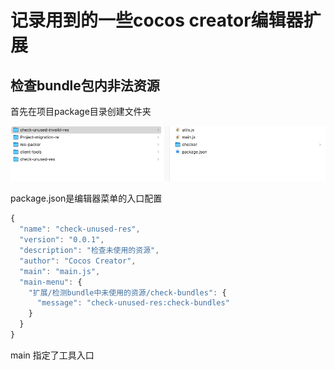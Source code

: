 #  记录用到的一些cocos creator编辑器扩展



## 检查bundle包内非法资源


首先在项目package目录创建文件夹

![package](https://github.com/h87545645/Blog/blob/main/cocos-creator/img/packageDir.png)

package.json是编辑器菜单的入口配置
```js
{
  "name": "check-unused-res",
  "version": "0.0.1",
  "description": "检查未使用的资源",
  "author": "Cocos Creator",
  "main": "main.js",
  "main-menu": {
    "扩展/检测bundle中未使用的资源/check-bundles": {
      "message": "check-unused-res:check-bundles"
    }
  }
}

```

main 指定了工具入口
